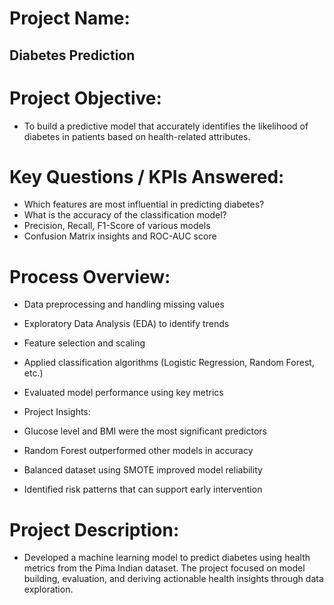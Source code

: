 # Project Name:
## Diabetes Prediction

# Project Objective:
- To build a predictive model that accurately identifies the likelihood of diabetes in patients based on health-related attributes.

# Key Questions / KPIs Answered:

- Which features are most influential in predicting diabetes?
- What is the accuracy of the classification model?
- Precision, Recall, F1-Score of various models
- Confusion Matrix insights and ROC-AUC score

# Process Overview:

- Data preprocessing and handling missing values
- Exploratory Data Analysis (EDA) to identify trends
- Feature selection and scaling
- Applied classification algorithms (Logistic Regression, Random Forest, etc.)
- Evaluated model performance using key metrics

- Project Insights:

- Glucose level and BMI were the most significant predictors
- Random Forest outperformed other models in accuracy
- Balanced dataset using SMOTE improved model reliability
- Identified risk patterns that can support early intervention

# Project Description:
- Developed a machine learning model to predict diabetes using health metrics from the Pima Indian dataset. The project focused on model building, evaluation, and deriving actionable health insights through data exploration.


